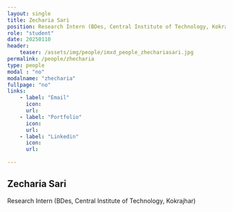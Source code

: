 ```yaml
---
layout: single
title: Zecharia Sari
position: Research Intern (BDes, Central Institute of Technology, Kokrajhar)
role: "student"
date: 20250110
header:
    teaser: /assets/img/people/imxd_people_zhechariasari.jpg
permalink: /people/zhecharia
type: people
modal : "no"
modalname: "zhecharia"
fullpage: "no"
links:
    - label: "Email"
      icon:
      url:
    - label: "Portfolio"
      icon:
      url: 
    - label: "Linkedin"
      icon:
      url: 
      
---
```


## Zecharia Sari
Research Intern (BDes, Central Institute of Technology, Kokrajhar)
